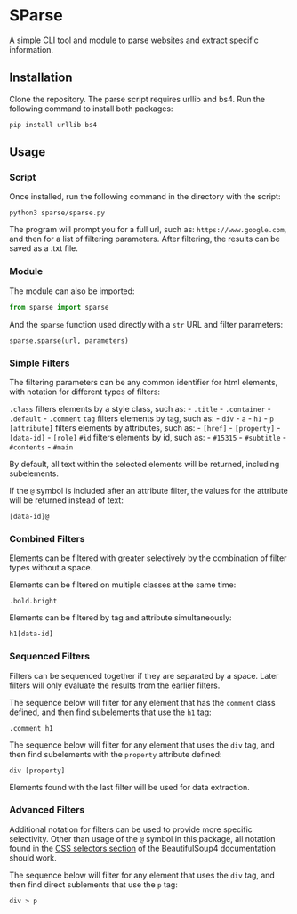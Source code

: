 # SParse
A simple CLI tool and module to parse websites and extract specific information.

## Installation
Clone the repository. The parse script requires urllib and  bs4. Run the following command to install both packages:
```
pip install urllib bs4
```

## Usage
### Script
Once installed, run the following command in the directory with the script:
```
python3 sparse/sparse.py
```

The program will prompt you for a full url, such as: `https://www.google.com`, and then for a list of filtering parameters. After filtering, the results can be saved as a .txt file.

### Module
The module can also be imported:
```python
from sparse import sparse
```

And the `sparse` function used directly with a `str` URL and filter parameters:
```
sparse.sparse(url, parameters)
```

### Simple Filters
The filtering parameters can be any common identifier for html elements, with notation for different types of filters:

`.class` filters elements by a style class, such as:
	- `.title`
	- `.container`
	- `.default`
	- `.comment`
`tag` filters elements by tag, such as:
	- `div`
	- `a`
	- `h1`
	- `p`
`[attribute]` filters elements by attributes, such as:
	- `[href]`
	- `[property]`
	- `[data-id]`
	- `[role]`
`#id` filters elements by id, such as:
	- `#15315`
	- `#subtitle`
	- `#contents`
	- `#main`

By default, all text within the selected elements will be returned, including subelements.

If the `@` symbol is included after an attribute filter, the values for the attribute will be returned instead of text:
```
[data-id]@
```

### Combined Filters
Elements can be filtered with greater selectively by the combination of filter types without a space.

Elements can be filtered on multiple classes at the same time:
```
.bold.bright
```

Elements can be filtered by tag and attribute simultaneously:
```
h1[data-id]
```

### Sequenced Filters
Filters can be sequenced together if they are separated by a space. Later filters will only evaluate the results from the earlier filters.

The sequence below will filter for any element that has the `comment` class defined, and then find subelements that use the `h1` tag:
```
.comment h1
```

The sequence below will filter for any element that uses the `div` tag, and then find subelements with the `property` attribute defined:
```
div [property]
```

Elements found with the last filter will be used for data extraction.

### Advanced Filters
Additional notation for filters can be used to provide more specific selectivity. Other than usage of the `@` symbol in this package, all notation found in the [CSS selectors section](http://beautiful-soup-4.readthedocs.io/en/latest/#css-selectors) of the BeautifulSoup4 documentation should work.

The sequence below will filter for any element that uses the `div` tag, and then find direct sublements that use the `p` tag:
```
div > p
```

